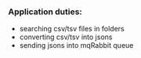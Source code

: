 ### Application duties:
- searching csv/tsv files in folders
- converting csv/tsv into jsons
- sending jsons into mqRabbit queue
